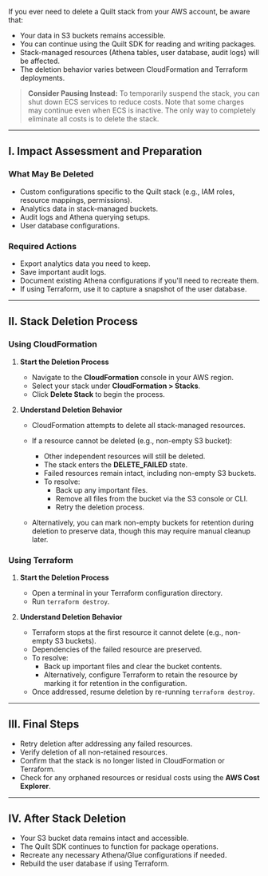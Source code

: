 <!-- markdownlint-disable-next-line first-line-h1 -->
If you ever need to delete a Quilt stack from your AWS account, be aware that:

- Your data in S3 buckets remains accessible.
- You can continue using the Quilt SDK for reading and writing packages.
- Stack-managed resources (Athena tables, user database, audit logs) will be affected.
- The deletion behavior varies between CloudFormation and Terraform deployments.

> **Consider Pausing Instead:** To temporarily suspend the stack, you can shut
> down ECS services to reduce costs. Note that some charges may continue even
> when ECS is inactive. The only way to completely eliminate all costs is to
> delete the stack.

---

## I. Impact Assessment and Preparation

### What May Be Deleted

- Custom configurations specific to the Quilt stack (e.g., IAM roles, resource
  mappings, permissions).
- Analytics data in stack-managed buckets.
- Audit logs and Athena querying setups.
- User database configurations.

### Required Actions

- Export analytics data you need to keep.
- Save important audit logs.
- Document existing Athena configurations if you'll need to recreate them.
- If using Terraform, use it to capture a snapshot of the user database.

---

## II. Stack Deletion Process

### Using CloudFormation

1. **Start the Deletion Process**  
   - Navigate to the **CloudFormation** console in your AWS region.  
   - Select your stack under **CloudFormation > Stacks**.  
   - Click **Delete Stack** to begin the process.

2. **Understand Deletion Behavior**  
   - CloudFormation attempts to delete all stack-managed resources.  
   - If a resource cannot be deleted (e.g., non-empty S3 bucket):  
     - Other independent resources will still be deleted.  
     - The stack enters the **DELETE_FAILED** state.  
     - Failed resources remain intact, including non-empty S3 buckets.  
     - To resolve:  
       - Back up any important files.  
       - Remove all files from the bucket via the S3 console or CLI.  
       - Retry the deletion process.

   - Alternatively, you can mark non-empty buckets for retention during deletion
     to preserve data, though this may require manual cleanup later.

### Using Terraform

1. **Start the Deletion Process**  
   - Open a terminal in your Terraform configuration directory.  
   - Run `terraform destroy`.

2. **Understand Deletion Behavior**  
   - Terraform stops at the first resource it cannot delete (e.g., non-empty S3
     buckets).  
   - Dependencies of the failed resource are preserved.  
   - To resolve:  
       - Back up important files and clear the bucket contents.  
       - Alternatively, configure Terraform to retain the resource by marking it
         for retention in the configuration.  
   - Once addressed, resume deletion by re-running `terraform destroy`.

---

## III. Final Steps

- Retry deletion after addressing any failed resources.  
- Verify deletion of all non-retained resources.  
- Confirm that the stack is no longer listed in CloudFormation or Terraform.  
- Check for any orphaned resources or residual costs using the **AWS Cost
  Explorer**.  

---

## IV. After Stack Deletion

- Your S3 bucket data remains intact and accessible.  
- The Quilt SDK continues to function for package operations.  
- Recreate any necessary Athena/Glue configurations if needed.
- Rebuild the user database if using Terraform.
